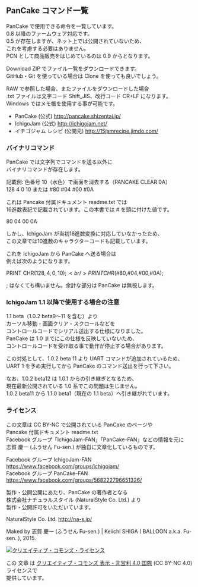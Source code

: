 ## PanCake コマンド一覧

PanCake で使用できる命令を一覧しています。<br />
0.8 以降のファームウェア対応です。<br />
0.5 が存在しますが、ネット上では公開されていないため、<br />
これを考慮する必要はありません。<br />
PCN として商品販売をはじめているのは 0.9 からとなります。

Download ZIP でファイル一覧をダウンロードできます。<br />
GitHub・Git を使っている場合は Clone を使っても良いでしょう。

RAW で参照した場合、またファイルをダウンロードした場合<br />
.txt ファイルは文字コード Shift_JIS、改行コード CR+LF になります。<br />
Windows ではメモ帳を使用する事が可能です。

* PanCake (公式) http://pancake.shizentai.jp/
* IchigoJam (公式) http://ichigojam.net/
* イチゴジャム レシピ (公開元) http://15jamrecipe.jimdo.com/


### バイナリコマンド

PanCake では文字列でコマンドを送る以外に<br />
バイナリコマンドが存在します。

記載例: 色番号 10（水色）で画面を消去する（PANCAKE CLEAR 0A）<br />
128 4 0 10 または #80 #04 #00 #0A

これは Pancake 付属ドキュメント readme.txt では<br />
16進数表記で記載されています。この本書では # を頭に付けた値です。

80 04 00 0A

しかし、IchigoJam が当初16進数変換に対応していなかったため、<br />
この文章では10進数のキャラクターコードも記載しています。

これを IchigoJam から PanCake へ送る場合は<br />
例えば次のようになります。

PRINT CHR$(128,4,0,10);<br />
PRINT CHR$(#80,#04,#00,#0A);

; はなくても構いません。余計な部分は PanCake は無視します。



### IchigoJam 1.1 以降で使用する場合の注意

1.1 beta（1.0.2 beta9〜11 を含む）より<br />
カーソル移動・画面クリア・スクロールなどを<br />
コントロールコードでシリアル送出する仕様になりました。<br />
PanCake は 1.0 までにこの仕様を反映していないため、<br />
コントロールコードを受け取る事で動作が停止する場合があります。

この対処として、1.0.2 beta 11 より UART コマンドが追加されているため、<br />
UART 1 を予め実行してから PanCake のコマンド送出を行って下さい。

なお、1.0.2 beta12 は 1.0.1 からの引き継ぎとなるため、<br />
現在最新公開されている 1.0 系でこの問題は生じません。<br />
1.0.2 beta11 から 1.1.0 beta1（現在の 1.1 beta）へ引き継がれています。


### ライセンス

この文章は CC BY-NC で公開されている PanCake のページや<br />
Pancake 付属ドキュメント readme.txt<br />
Facebook グループ「IchigoJam-FAN」「PanCake-FAN」などの情報を元に<br />
志賀 慶一 (ふうせん Fu-sen.) が独自に文章化しているものです。

Facebook グループ IchigoJam-FAN<br />
https://www.facebook.com/groups/ichigojam/<br />
Facebook グループ PanCake-FAN<br />
https://www.facebook.com/groups/568222796651326/<br />

製作・公開公開にあたり、PanCake の著作者となる<br />
株式会社ナチュラルスタイル (NaturalStyle Co. Ltd.) より<br />
製作・公開許可をいただいています。

NaturalStyle Co. Ltd. http://na-s.jp/

Maked by 志賀 慶一 (ふうせん Fu-sen.) | Keiichi SHIGA ( BALLOON a.k.a. Fu-sen. ), 2015.

<a rel="license" href="http://creativecommons.org/licenses/by-nc/4.0/"><img alt="クリエイティブ・コモンズ・ライセンス" style="border-width:0" src="https://i.creativecommons.org/l/by-nc/4.0/80x15.png" /></a>

この 文章 は <a rel="license" href="http://creativecommons.org/licenses/by-nc/4.0/">クリエイティブ・コモンズ 表示 - 非営利 4.0 国際</a> (CC BY-NC 4.0) ライセンスで<br />
提供しています。
